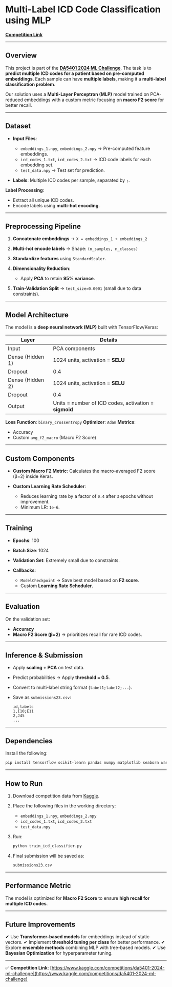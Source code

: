 # **Multi-Label ICD Code Classification using MLP**

[**Competition Link**](https://www.kaggle.com/competitions/da5401-2024-ml-challenge)

---

## **Overview**

This project is part of the [**DA5401 2024 ML Challenge**](https://www.kaggle.com/competitions/da5401-2024-ml-challenge).
The task is to **predict multiple ICD codes for a patient based on pre-computed embeddings**. Each sample can have **multiple labels**, making it a **multi-label classification problem**.

Our solution uses a **Multi-Layer Perceptron (MLP)** model trained on PCA-reduced embeddings with a custom metric focusing on **macro F2 score** for better recall.

---

## **Dataset**

* **Input Files**:

  * `embeddings_1.npy`, `embeddings_2.npy` → Pre-computed feature embeddings.
  * `icd_codes_1.txt`, `icd_codes_2.txt` → ICD code labels for each embedding set.
  * `test_data.npy` → Test set for prediction.
* **Labels**: Multiple ICD codes per sample, separated by `;`.

**Label Processing**:

* Extract all unique ICD codes.
* Encode labels using **multi-hot encoding**.

---

## **Preprocessing Pipeline**

1. **Concatenate embeddings** → `X = embeddings_1 + embeddings_2`
2. **Multi-hot encode labels** → Shape: `(n_samples, n_classes)`
3. **Standardize features** using `StandardScaler`.
4. **Dimensionality Reduction**:

   * Apply **PCA** to retain **95% variance**.
5. **Train-Validation Split** → `test_size=0.0001` (small due to data constraints).

---

## **Model Architecture**

The model is a **deep neural network (MLP)** built with TensorFlow/Keras:

| Layer            | Details                                               |
| ---------------- | ----------------------------------------------------- |
| Input            | PCA components                                        |
| Dense (Hidden 1) | 1024 units, activation = **SELU**                     |
| Dropout          | 0.4                                                   |
| Dense (Hidden 2) | 1024 units, activation = **SELU**                     |
| Dropout          | 0.4                                                   |
| Output           | Units = number of ICD codes, activation = **sigmoid** |

**Loss Function**: `binary_crossentropy`
**Optimizer**: `Adam`
**Metrics**:

* Accuracy
* Custom `avg_f2_macro` (Macro F2 Score)

---

## **Custom Components**

* **Custom Macro F2 Metric**: Calculates the macro-averaged F2 score (β=2) inside Keras.
* **Custom Learning Rate Scheduler**:

  * Reduces learning rate by a factor of `0.4` after `3` epochs without improvement.
  * Minimum LR: `1e-6`.

---

## **Training**

* **Epochs**: 100
* **Batch Size**: 1024
* **Validation Set**: Extremely small due to constraints.
* **Callbacks**:

  * `ModelCheckpoint` → Save best model based on **F2 score**.
  * Custom **Learning Rate Scheduler**.

---

## **Evaluation**

On the validation set:

* **Accuracy**
* **Macro F2 Score (β=2)** → prioritizes recall for rare ICD codes.

---

## **Inference & Submission**

* Apply **scaling + PCA** on test data.
* Predict probabilities → Apply **threshold = 0.5**.
* Convert to multi-label string format (`label1;label2;...`).
* Save as `submissions23.csv`:

  ```csv
  id,labels
  1,I10;E11
  2,J45
  ...
  ```

---

## **Dependencies**

Install the following:

```bash
pip install tensorflow scikit-learn pandas numpy matplotlib seaborn wandb kerastuner
```

---

## **How to Run**

1. Download competition data from [Kaggle](https://www.kaggle.com/competitions/da5401-2024-ml-challenge).
2. Place the following files in the working directory:

   * `embeddings_1.npy`, `embeddings_2.npy`
   * `icd_codes_1.txt`, `icd_codes_2.txt`
   * `test_data.npy`
3. Run:

   ```bash
   python train_icd_classifier.py
   ```
4. Final submission will be saved as:

   ```
   submissions23.csv
   ```

---

## **Performance Metric**

The model is optimized for **Macro F2 Score** to ensure **high recall for multiple ICD codes**.

---

## **Future Improvements**

✔ Use **Transformer-based models** for embeddings instead of static vectors.
✔ Implement **threshold tuning per class** for better performance.
✔ Explore **ensemble methods** combining MLP with tree-based models.
✔ Use **Bayesian Optimization** for hyperparameter tuning.

---

✅ **Competition Link**: [https://www.kaggle.com/competitions/da5401-2024-ml-challenge](https://www.kaggle.com/competitions/da5401-2024-ml-challenge)


